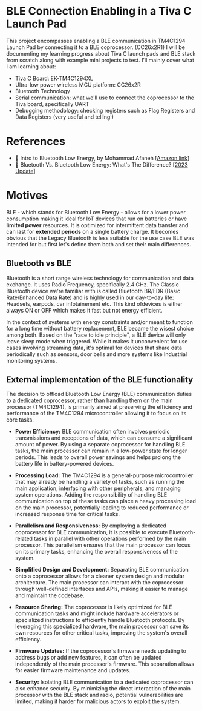 # BLE Connection Enabling in a Tiva C Launch Pad
This project encompasses enabling a BLE communication in TM4C1294 Launch Pad by connecting it to a BLE coprocessor. (CC26x2R1) I will be documenting my learning progress about Tiva C launch pads and BLE stack from scratch along with example mini projects to test. I'll mainly cover what I am learning about:  
   * Tiva C Board: EK-TM4C1294XL
   * Ultra-low power wireless MCU platform: CC26x2R
   * Bluetooth Technology
   * Serial communication: what we'll use to connect the coprocessor to the Tiva board, specifically UART
   * Debugging methodology: checking registers such as Flag Registers and Data Registers (very useful and telling!) 
   


# References 
* 📖 Intro to Bluetooth Low Energy, by Mohammad Afaneh [[Amazon link]( https://amz.run/6ucB )]
* 📎  Bluetooth Vs. Bluetooth Low Energy: What's The Difference? [[2023 Update](https://www.link-labs.com/blog/bluetooth-vs-bluetooth-low-energy)]


# Motives
BLE - which stands for Bluetooth Low Energy - allows for a lower power consumption making it ideal for IoT devices that run on batteries or have **limited power** resources. It is optimized for intermittent data transfer and can last for **extended periods** on a single battery charge. It becomes obvious that the Legacy Bluetooth is less suitable for the use case BLE was intended for but first let's define them both and set their main differences.

## Bluetooth vs BLE
Bluetooth is a short range wireless technology for communication and data exchange. It uses Radio Frequency, specifically 2.4 GHz. The Classic Bluetooth device we're familiar with is called Bluetooth BR/EDR (Basic Rate/Enhanced Data Rate) and is highly used in our day-to-day life: Headsets, earpods, car infotainement etc. This kind ofdevices is either always ON or OFF which makes it fast but not energy efficient. 

In the context of systems with energy constraints and/or meant to function for a long time without battery replacement, BLE became the wisest choice among both. Based on the "race to idle principle", a BLE device will only leave sleep mode when triggered. While it makes it unconvenient for use cases involving streaming data, it's optimal for devices that share data periodically such as sensors, door bells and more systems like Industrial monitoring systems.

## External implementation of the BLE functionality
The decision to offload Bluetooth Low Energy (BLE) communication duties to a dedicated coprocessor, rather than handling them on the main processor (TM4C1294), is primarily aimed at preserving the efficiency and performance of the TM4C1294 microcontroller allowing it to focus on its core tasks.

- **Power Efficiency:** BLE communication often involves periodic transmissions and receptions of data, which can consume a significant amount of power. By using a separate coprocessor for handling BLE tasks, the main processor can remain in a low-power state for longer periods. This leads to overall power savings and helps prolong the battery life in battery-powered devices.

- **Processing Load:** The TM4C1294 is a general-purpose microcontroller that may already be handling a variety of tasks, such as running the main application, interfacing with other peripherals, and managing system operations. Adding the responsibility of handling BLE communication on top of these tasks can place a heavy processing load on the main processor, potentially leading to reduced performance or increased response time for critical tasks.

- **Parallelism and Responsiveness:** By employing a dedicated coprocessor for BLE communication, it is possible to execute Bluetooth-related tasks in parallel with other operations performed by the main processor. This parallelism ensures that the main processor can focus on its primary tasks, enhancing the overall responsiveness of the system.

- **Simplified Design and Development:** Separating BLE communication onto a coprocessor allows for a cleaner system design and modular architecture. The main processor can interact with the coprocessor through well-defined interfaces and APIs, making it easier to manage and maintain the codebase.

- **Resource Sharing:** The coprocessor is likely optimized for BLE communication tasks and might include hardware accelerators or specialized instructions to efficiently handle Bluetooth protocols. By leveraging this specialized hardware, the main processor can save its own resources for other critical tasks, improving the system's overall efficiency.

 - **Firmware Updates:** If the coprocessor's firmware needs updating to address bugs or add new features, it can often be updated independently of the main processor's firmware. This separation allows for easier firmware maintenance and updates.

- **Security:** Isolating BLE communication to a dedicated coprocessor can also enhance security. By minimizing the direct interaction of the main processor with the BLE stack and radio, potential vulnerabilities are limited, making it harder for malicious actors to exploit the system.


